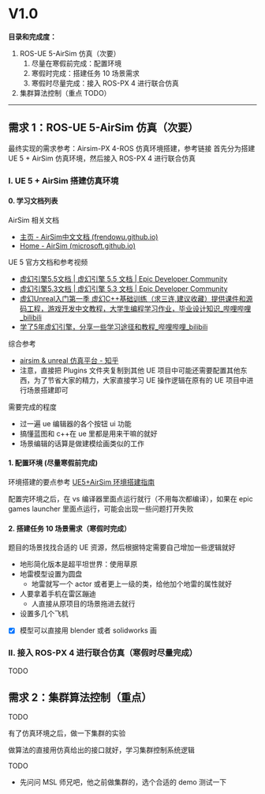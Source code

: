 # V1.0

**目录和完成度：**
1. ROS-UE 5-AirSim 仿真（次要）
	1. 尽量在寒假前完成：配置环境
	2. 寒假时完成：搭建任务 10 场景需求
	3. 寒假时尽量完成：接入 ROS-PX 4 进行联合仿真
2. 集群算法控制（重点 TODO）

---

## 需求 1：ROS-UE 5-AirSim 仿真（次要）

最终实现的需求参考：Airsim-PX 4-ROS 仿真环境搭建，参考链接
首先分为搭建 UE 5 + AirSim 仿真环境，然后接入 ROS-PX 4 进行联合仿真

### I. UE 5 + AirSim 搭建仿真环境 

#### 0. 学习文档列表

AirSim 相关文档
- [主页 - AirSim中文文档 (frendowu.github.io)](https://frendowu.github.io/AirSim-docs-zh/)
- [Home - AirSim (microsoft.github.io)](https://microsoft.github.io/AirSim/)

UE 5 官方文档和参考视频
- [虚幻引擎5.5文档 | 虚幻引擎 5.5 文档 | Epic Developer Community](https://dev.epicgames.com/documentation/zh-cn/unreal-engine/unreal-engine-5-5-documentation)
- [虚幻引擎5.3文档 | 虚幻引擎 5.3 文档 | Epic Developer Community](https://dev.epicgames.com/documentation/zh-cn/unreal-engine/unreal-engine-5-3-documentation?application_version=5.3)
- [虚幻Unreal入门第一季 虚幻C++基础训练（求三连,建议收藏）提供课件和源码工程，游戏开发中文教程，大学生编程学习作业，毕业设计知识_哔哩哔哩_bilibili](https://www.bilibili.com/video/BV1nL411j7E1/?spm_id_from=333.999.0.0&vd_source=c056a61d262e54bf391d17236f1430c1)
- [学了5年虚幻引擎，分享一些学习途径和教程_哔哩哔哩_bilibili](https://www.bilibili.com/video/BV1644y1n7pn/?vd_source=9c85d181a345808c304a6fa2780bb4da)

综合参考
- [airsim & unreal 仿真平台 - 知乎](https://www.zhihu.com/column/multiUAV)
- 注意，直接把 Plugins 文件夹复制到其他 UE 项目中可能还需要配置其他东西，为了节省大家的精力，大家直接学习 UE 操作逻辑在原有的 UE 项目中进行场景搭建即可

需要完成的程度
- 过一遍 ue 编辑器的各个按钮 ui 功能
- 搞懂蓝图和 c++在 ue 里都是用来干嘛的就好
- 场景编辑的话算是做建模绘画类似的工作


#### 1. 配置环境 (尽量寒假前完成)

环境搭建的要点参考 [UE5+AirSim 环境搭建指南](UE5.3-AirSim-环境搭建.md)

配置完环境之后，在 vs 编译器里面点运行就行（不用每次都编译），如果在 epic games launcher 里面点运行，可能会出现一些问题打开失败

#### 2. 搭建任务 10 场景需求（寒假时完成）

题目的场景找找合适的 UE 资源，然后根据特定需要自己增加一些逻辑就好
- 地形简化版本是超平坦世界：使用草原
- 地雷模型设置为圆盘
    - 地雷就写一个 actor 或者更上一级的类，给他加个地雷的属性就好
- 人要拿着手机在雷区蹦迪
    - 人直接从原项目的场景拖进去就行
- 设置多几个飞机

- [x] 模型可以直接用 blender 或者 solidworks 画

### II. 接入 ROS-PX 4 进行联合仿真（寒假时尽量完成）

TODO


## 需求 2：集群算法控制（重点）

TODO

有了仿真环境之后，做一下集群的实验

做算法的直接用仿真给出的接口就好，学习集群控制系统逻辑


TODO
- 先问问 MSL 师兄吧，他之前做集群的，选个合适的 demo 测试一下

